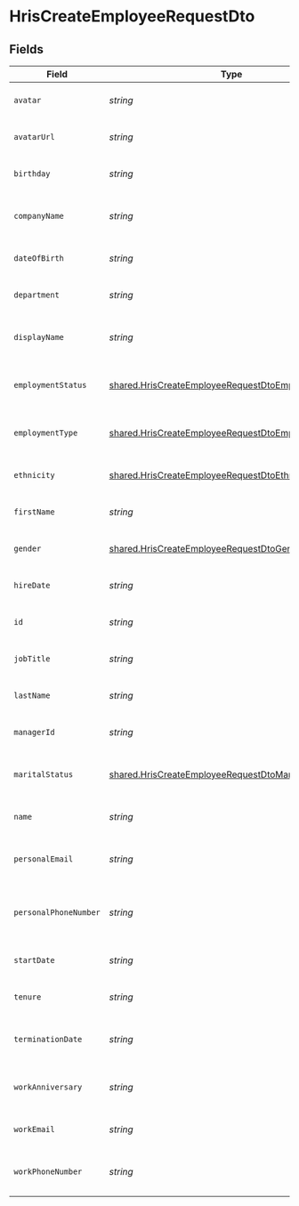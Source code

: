# HrisCreateEmployeeRequestDto


## Fields

| Field                                                                                                                             | Type                                                                                                                              | Required                                                                                                                          | Description                                                                                                                       | Example                                                                                                                           |
| --------------------------------------------------------------------------------------------------------------------------------- | --------------------------------------------------------------------------------------------------------------------------------- | --------------------------------------------------------------------------------------------------------------------------------- | --------------------------------------------------------------------------------------------------------------------------------- | --------------------------------------------------------------------------------------------------------------------------------- |
| `avatar`                                                                                                                          | *string*                                                                                                                          | :heavy_minus_sign:                                                                                                                | The employee avatar                                                                                                               | https://example.com/avatar.png                                                                                                    |
| `avatarUrl`                                                                                                                       | *string*                                                                                                                          | :heavy_minus_sign:                                                                                                                | The employee avatar Url                                                                                                           | https://example.com/avatar.png                                                                                                    |
| `birthday`                                                                                                                        | *string*                                                                                                                          | :heavy_minus_sign:                                                                                                                | The employee birthday                                                                                                             | 2023-06-14T00:00:00Z                                                                                                              |
| `companyName`                                                                                                                     | *string*                                                                                                                          | :heavy_minus_sign:                                                                                                                | The employee company name                                                                                                         | Example Corp                                                                                                                      |
| `dateOfBirth`                                                                                                                     | *string*                                                                                                                          | :heavy_minus_sign:                                                                                                                | The employee date of birth                                                                                                        | 1990-01-01                                                                                                                        |
| `department`                                                                                                                      | *string*                                                                                                                          | :heavy_minus_sign:                                                                                                                | The employee department                                                                                                           | Physics                                                                                                                           |
| `displayName`                                                                                                                     | *string*                                                                                                                          | :heavy_minus_sign:                                                                                                                | The employee display name                                                                                                         | Sir Issac Newton                                                                                                                  |
| `employmentStatus`                                                                                                                | [shared.HrisCreateEmployeeRequestDtoEmploymentStatus](../../../sdk/models/shared/hriscreateemployeerequestdtoemploymentstatus.md) | :heavy_minus_sign:                                                                                                                | The employee employment status                                                                                                    |                                                                                                                                   |
| `employmentType`                                                                                                                  | [shared.HrisCreateEmployeeRequestDtoEmploymentType](../../../sdk/models/shared/hriscreateemployeerequestdtoemploymenttype.md)     | :heavy_minus_sign:                                                                                                                | The employee employment type                                                                                                      |                                                                                                                                   |
| `ethnicity`                                                                                                                       | [shared.HrisCreateEmployeeRequestDtoEthnicity](../../../sdk/models/shared/hriscreateemployeerequestdtoethnicity.md)               | :heavy_minus_sign:                                                                                                                | The employee ethnicity                                                                                                            |                                                                                                                                   |
| `firstName`                                                                                                                       | *string*                                                                                                                          | :heavy_check_mark:                                                                                                                | The employee first name                                                                                                           | Issac                                                                                                                             |
| `gender`                                                                                                                          | [shared.HrisCreateEmployeeRequestDtoGender](../../../sdk/models/shared/hriscreateemployeerequestdtogender.md)                     | :heavy_minus_sign:                                                                                                                | The employee gender                                                                                                               |                                                                                                                                   |
| `hireDate`                                                                                                                        | *string*                                                                                                                          | :heavy_minus_sign:                                                                                                                | The employee hire date                                                                                                            | 2022-01-01                                                                                                                        |
| `id`                                                                                                                              | *string*                                                                                                                          | :heavy_minus_sign:                                                                                                                | The employee ID                                                                                                                   | 1687-3                                                                                                                            |
| `jobTitle`                                                                                                                        | *string*                                                                                                                          | :heavy_minus_sign:                                                                                                                | The employee job title                                                                                                            | Physicist                                                                                                                         |
| `lastName`                                                                                                                        | *string*                                                                                                                          | :heavy_check_mark:                                                                                                                | The employee last name                                                                                                            | Newton                                                                                                                            |
| `managerId`                                                                                                                       | *string*                                                                                                                          | :heavy_minus_sign:                                                                                                                | The employee manager ID                                                                                                           | 67890                                                                                                                             |
| `maritalStatus`                                                                                                                   | [shared.HrisCreateEmployeeRequestDtoMaritalStatus](../../../sdk/models/shared/hriscreateemployeerequestdtomaritalstatus.md)       | :heavy_minus_sign:                                                                                                                | The employee marital status                                                                                                       |                                                                                                                                   |
| `name`                                                                                                                            | *string*                                                                                                                          | :heavy_minus_sign:                                                                                                                | The employee name                                                                                                                 | Issac Newton                                                                                                                      |
| `personalEmail`                                                                                                                   | *string*                                                                                                                          | :heavy_minus_sign:                                                                                                                | The employee personal email                                                                                                       | isaac.newton@example.com                                                                                                          |
| `personalPhoneNumber`                                                                                                             | *string*                                                                                                                          | :heavy_minus_sign:                                                                                                                | The employee personal phone number                                                                                                | +1234567890                                                                                                                       |
| `startDate`                                                                                                                       | *string*                                                                                                                          | :heavy_minus_sign:                                                                                                                | The employee start date                                                                                                           | 2022-01-01                                                                                                                        |
| `tenure`                                                                                                                          | *string*                                                                                                                          | :heavy_minus_sign:                                                                                                                | The employee tenure                                                                                                               | 2                                                                                                                                 |
| `terminationDate`                                                                                                                 | *string*                                                                                                                          | :heavy_minus_sign:                                                                                                                | The employee termination date                                                                                                     | 2023-06-14T00:00:00Z                                                                                                              |
| `workAnniversary`                                                                                                                 | *string*                                                                                                                          | :heavy_minus_sign:                                                                                                                | The employee work anniversary                                                                                                     | 2022-06-14T00:00:00Z                                                                                                              |
| `workEmail`                                                                                                                       | *string*                                                                                                                          | :heavy_minus_sign:                                                                                                                | The employee work email                                                                                                           | newton@example.com                                                                                                                |
| `workPhoneNumber`                                                                                                                 | *string*                                                                                                                          | :heavy_minus_sign:                                                                                                                | The employee work phone number                                                                                                    | +1234567890                                                                                                                       |